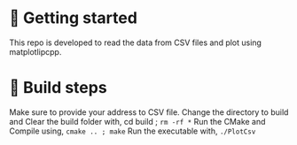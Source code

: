 # &#x1F539; Getting started
This repo is developed to read the data from CSV files and plot using matplotlipcpp.

# &#x1F539; Build steps
Make sure to provide your address to CSV file.
Change the directory to build and Clear the build folder with, cd build ; ```rm -rf *```
Run the CMake and Compile using, ```cmake .. ; make```
Run the executable with,  ```./PlotCsv```
